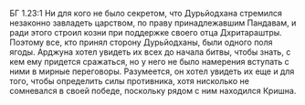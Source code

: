 БГ 1.23:1	Ни для кого не было секретом, что Дурьйодхана стремился незаконно завладеть царством, по праву принадлежавшим Пандавам, и ради этого строил козни при поддержке своего отца Дхритараштры. Поэтому все, кто принял сторону Дурьйодханы, были одного поля ягоды. Арджуна хотел увидеть их всех до начала битвы, чтобы знать, с кем ему придется сражаться, но у него не было намерения вступать с ними в мирные переговоры. Разумеется, он хотел увидеть их еще и для того, чтобы определить силы противника, хотя нисколько не сомневался в своей победе, поскольку рядом с ним находился Кришна.